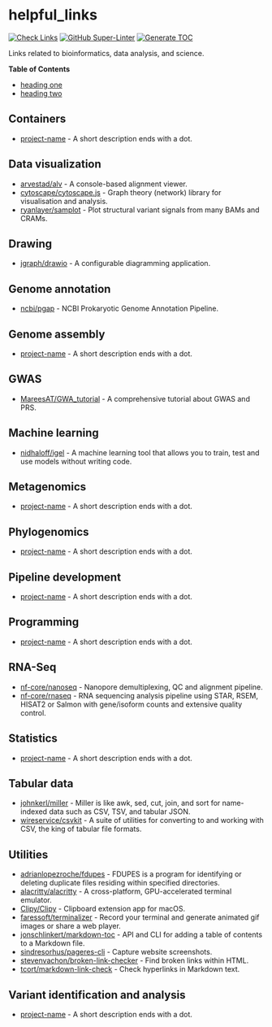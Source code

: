 # helpful_links

[![Check Links](https://github.com/paulstothard/helpful_links/actions/workflows/links.yml/badge.svg)](https://github.com/paulstothard/helpful_links/actions/workflows/links.yml) [![GitHub Super-Linter](https://github.com/paulstothard/helpful_links/actions/workflows/linter.yml/badge.svg)](https://github.com/paulstothard/helpful_links/actions/workflows/linter.yml) [![Generate TOC](https://github.com/paulstothard/helpful_links/actions/workflows/toc.yml/badge.svg)](https://github.com/paulstothard/helpful_links/actions/workflows/toc.yml)

Links related to bioinformatics, data analysis, and science.

<!-- START doctoc generated TOC please keep comment here to allow auto update -->
<!-- DON'T EDIT THIS SECTION, INSTEAD RE-RUN doctoc TO UPDATE -->
**Table of Contents**

- [heading one](#heading-one)
- [heading two](#heading-two)

<!-- END doctoc generated TOC please keep comment here to allow auto update -->

## Containers

* [project-name](http://example.com/) - A short description ends with a dot.

## Data visualization

* [arvestad/alv](https://github.com/arvestad/alv) - A console-based alignment viewer.
* [cytoscape/cytoscape.js](https://github.com/cytoscape/cytoscape.js) - Graph theory (network) library for visualisation and analysis.
* [ryanlayer/samplot](https://github.com/ryanlayer/samplot) - Plot structural variant signals from many BAMs and CRAMs.

## Drawing

* [jgraph/drawio](https://github.com/jgraph/drawio) - A configurable diagramming application.

## Genome annotation

* [ncbi/pgap](https://github.com/ncbi/pgap) - NCBI Prokaryotic Genome Annotation Pipeline.

## Genome assembly

* [project-name](http://example.com/) - A short description ends with a dot.

## GWAS

* [MareesAT/GWA_tutorial](https://github.com/MareesAT/GWA_tutorial) - A comprehensive tutorial about GWAS and PRS.

## Machine learning

* [nidhaloff/igel](https://github.com/nidhaloff/igel) - A machine learning tool that allows you to train, test and use models without writing code.

## Metagenomics

* [project-name](http://example.com/) - A short description ends with a dot.

## Phylogenomics

* [project-name](http://example.com/) - A short description ends with a dot.

## Pipeline development

* [project-name](http://example.com/) - A short description ends with a dot.

## Programming

* [project-name](http://example.com/) - A short description ends with a dot.

## RNA-Seq

* [nf-core/nanoseq](https://github.com/nf-core/nanoseq) - Nanopore demultiplexing, QC and alignment pipeline.
* [nf-core/rnaseq](https://github.com/nf-core/rnaseq) - RNA sequencing analysis pipeline using STAR, RSEM, HISAT2 or Salmon with gene/isoform counts and extensive quality control.

## Statistics

* [project-name](http://example.com/) - A short description ends with a dot.

## Tabular data

* [johnkerl/miller](https://github.com/johnkerl/miller) - Miller is like awk, sed, cut, join, and sort for name-indexed data such as CSV, TSV, and tabular JSON.
* [wireservice/csvkit](https://github.com/wireservice/csvkit) - A suite of utilities for converting to and working with CSV, the king of tabular file formats.

## Utilities

* [adrianlopezroche/fdupes](https://github.com/adrianlopezroche/fdupes) - FDUPES is a program for identifying or deleting duplicate files residing within specified directories.
* [alacritty/alacritty](https://github.com/alacritty/alacritty) - A cross-platform, GPU-accelerated terminal emulator.
* [Clipy/Clipy](https://github.com/Clipy/Clipy) - Clipboard extension app for macOS.
* [faressoft/terminalizer](https://github.com/faressoft/terminalizer) - Record your terminal and generate animated gif images or share a web player.
* [jonschlinkert/markdown-toc](https://github.com/jonschlinkert/markdown-toc) - API and CLI for adding a table of contents to a Markdown file.
* [sindresorhus/pageres-cli](https://github.com/sindresorhus/pageres-cli) - Capture website screenshots.
* [stevenvachon/broken-link-checker](https://github.com/stevenvachon/broken-link-checker) - Find broken links within HTML.
* [tcort/markdown-link-check](https://github.com/tcort/markdown-link-check) - Check hyperlinks in Markdown text.

## Variant identification and analysis

* [project-name](http://example.com/) - A short description ends with a dot.